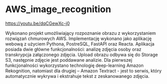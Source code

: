 # AWS_image_recognition
https://youtu.be/dqCGewXc-j0

Wykonano projekt umożliwiający rozpoznanie obrazu z wykorzystaniem
rozwiązań chmurowych AWS. Implementację wykonano jako aplikację webową z użyciem Pythona,
PostreSQL, FastAPI oraz Reacta. Aplikacja posiada dwie główne funkcjonalności: analizę zdjęcia osoby
oraz transkrypcja załączonego zdjęcia. Upload obrazu odbywa się do Storage S3, następnie zdjęcie
jest poddawane analizie. Dla pierwszej funkcjonalności wykorzystano technologię deep-learning
Amazon Rekognition, natomiast dla drugiej – Amazon Textract - jest to serwis, który automatycznie
wykrywa i ekstrahuje tekst z zeskanowanego zdjęcia.
